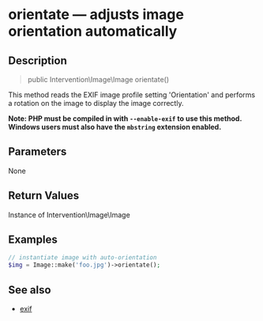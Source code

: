 # orientate — adjusts image orientation automatically

## Description

> public Intervention\Image\Image orientate()

This method reads the EXIF image profile setting 'Orientation' and performs a rotation on the image to display the image correctly.

**Note: PHP must be compiled in with ```--enable-exif``` to use this method. Windows users must also have the ```mbstring``` extension enabled.**

## Parameters

None

## Return Values
Instance of Intervention\Image\Image

## Examples

```php
// instantiate image with auto-orientation
$img = Image::make('foo.jpg')->orientate();
```

## See also

- [exif](/api/exif)
